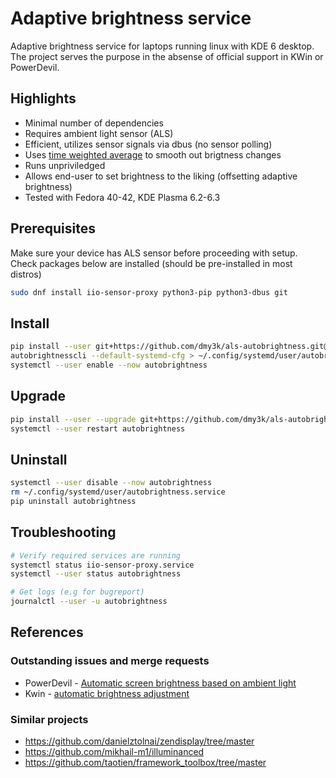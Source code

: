 # Adaptive brightness service

Adaptive brightness service for laptops running linux with KDE 6 desktop.
The project serves the purpose in the absense of official support in KWin or PowerDevil.

## Highlights

- Minimal number of dependencies
- Requires ambient light sensor (ALS)
- Efficient, utilizes sensor signals via dbus (no sensor polling)
- Uses [time weighted average](https://www.timescale.com/blog/what-time-weighted-averages-are-and-why-you-should-care/) to smooth out brigtness changes
- Runs unpriviledged
- Allows end-user to set brightness to the liking (offsetting adaptive brightness)
- Tested with Fedora 40-42, KDE Plasma 6.2-6.3

## Prerequisites

Make sure your device has ALS sensor before proceeding with setup.
Check packages below are installed (should be pre-installed in most distros)

```bash
sudo dnf install iio-sensor-proxy python3-pip python3-dbus git
```

## Install

```bash
pip install --user git+https://github.com/dmy3k/als-autobrightness.git@main
autobrightnesscli --default-systemd-cfg > ~/.config/systemd/user/autobrightness.service
systemctl --user enable --now autobrightness
```

## Upgrade

```bash
pip install --user --upgrade git+https://github.com/dmy3k/als-autobrightness.git@main
systemctl --user restart autobrightness
```

## Uninstall

```bash
systemctl --user disable --now autobrightness
rm ~/.config/systemd/user/autobrightness.service
pip uninstall autobrightness
```

## Troubleshooting

```bash
# Verify required services are running
systemctl status iio-sensor-proxy.service
systemctl --user status autobrightness

# Get logs (e.g for bugreport)
journalctl --user -u autobrightness
```

## References

### Outstanding issues and merge requests

- PowerDevil - [Automatic screen brightness based on ambient light](https://invent.kde.org/plasma/powerdevil/-/issues/21)
- Kwin - [automatic brightness adjustment](https://invent.kde.org/plasma/kwin/-/merge_requests/5876)

### Similar projects

- https://github.com/danielztolnai/zendisplay/tree/master
- https://github.com/mikhail-m1/illuminanced
- https://github.com/taotien/framework_toolbox/tree/master
